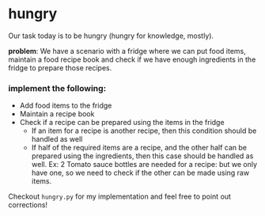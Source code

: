 # hungry

Our task today is to be hungry (hungry for knowledge, mostly). 

**problem**: We have a scenario with a fridge where we can put food items, maintain a food recipe book and check if 
we have enough ingredients in the fridge to prepare those recipes.

### implement the following: 
- Add food items to the fridge
- Maintain a recipe book
- Check if a recipe can be prepared using the items in the fridge
    - If an item for a recipe is another recipe, then this condition should be handled as well
    - If half of the required items are a recipe, and the other half can be prepared using the ingredients, then this
    case should be handled as well. Ex: 2 Tomato sauce bottles are needed for a recipe: but we only have one, so
    we need to check if the other can be made using raw items.


Checkout `hungry.py` for my implementation and feel free to point out corrections!
